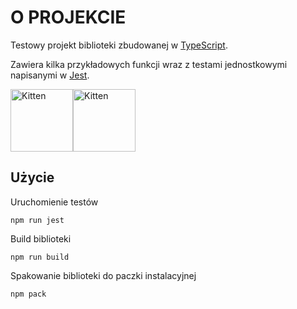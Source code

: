 # O PROJEKCIE

Testowy projekt biblioteki zbudowanej w [TypeScript](typescriptlang.org).

Zawiera kilka przykładowych funkcji wraz z testami jednostkowymi napisanymi w [Jest](https://jestjs.io/).

<img src="https://cdn.iconscout.com/icon/free/png-256/typescript-1174965.png" alt="Kitten" title="TS" width="100" /><img src="https://cdn.iconscout.com/icon/free/png-256/jest-3628860-3030000.png" alt="Kitten" title="TS" width="100" />


## Użycie

Uruchomienie testów

```
npm run jest
```

Build biblioteki

```
npm run build
```

Spakowanie biblioteki do paczki instalacyjnej

```
npm pack
```
